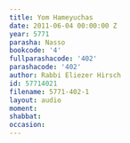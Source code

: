 ```yaml
---
title: Yom Hameyuchas
date: 2011-06-04 00:00:00 Z
year: 5771
parasha: Nasso
bookcode: '4'
fullparashacode: '402'
parashacode: '402'
author: Rabbi Eliezer Hirsch
id: 57714021
filename: 5771-402-1
layout: audio
moment: 
shabbat: 
occasion: 
---
```


